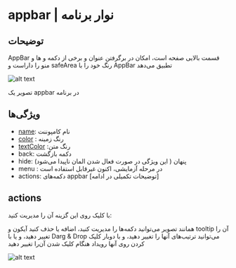 # appbar | نوار برنامه 

## توضیحات 
AppBar قسمت بالایی صفحه است، امکان در برگرفتن عنوان و برخی از دکمه و ها و منو را داراست و safeArea رنگ خود را با AppBar تطبیق می‌دهد

![alt text](/doc/assets/images/properties/appbar.png)

تصویر یک appbar در برنامه

## ویژگی‌ها 
-  [name](/fa/properties/name.md): نام کامپوننت
- [color](/fa/properties/color.md) : رنگ زمینه
- [textColor](/fa/properties/color.md) :رنگ متن
- back: دکمه بازگشت
- hide: پنهان ( این ویژگی در صورت فعال شدن المان ناپیدا می‌شود)
- menu : در مرحله آزمایشی، اکنون غیرقابل استفاده است
- actions: دکمه‌های appbar [توضیحات تکمیلی در ادامه]

## actions

با کلیک روی این گزینه آن را مدیریت کنید:

همانند تصویر می‌توانید دکمه‌ها را مدیریت کنید، اضافه یا حذف کنید آیکون و tooltip آن را تغییر دهید،
و یا با Darg & Drop  می‌توانید ترتیب‌های آنها را تغییر دهید، و با دوبار کلیک کردن روی آنها رویداد هنگام کلیک شدن آن‌را تغییر دهید

![alt text](/doc/assets/images/properties/actions.png)